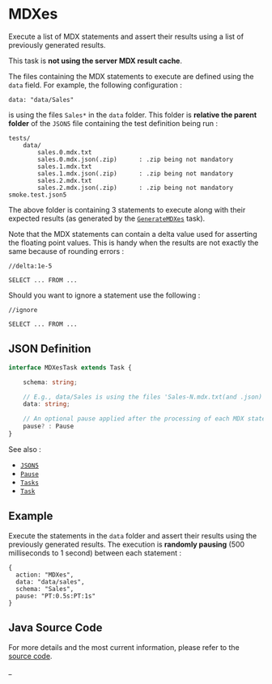 # MDXes

Execute a list of MDX statements and assert their results using a list of previously generated results.

This task is **not using the server MDX result cache**.

The files containing the MDX statements to execute are defined using the `data` field. For example, the following
configuration :

    data: "data/Sales"

is using the files `Sales*` in the `data` folder. This folder is **relative the parent folder** of the `JSON5` file
containing the test definition being run :

    tests/
        data/
            sales.0.mdx.txt
            sales.0.mdx.json(.zip)      : .zip being not mandatory
            sales.1.mdx.txt
            sales.1.mdx.json(.zip)      : .zip being not mandatory
            sales.2.mdx.txt
            sales.2.mdx.json(.zip)      : .zip being not mandatory
    smoke.test.json5

The above folder is containing 3 statements to execute along with their expected results (as generated by the
[`GenerateMDXes`](./GenerateMDXes.md) task).

Note that the MDX statements can contain a delta value used for asserting the floating point values. This is
handy when the results are not exactly the same because of rounding errors :

```
//delta:1e-5

SELECT ... FROM ...
```

Should you want to ignore a statement use the following :

```
//ignore

SELECT ... FROM ...
```

## JSON Definition

```typescript
interface MDXesTask extends Task {

    schema: string;

    // E.g., data/Sales is using the files 'Sales-N.mdx.txt(and .json)' into the 'data' folder.
    data: string;

    // An optional pause applied after the processing of each MDX statement.
    pause? : Pause
}
```

See also :

- [`JSON5`](../JSON5.md)
- [`Pause`](../Pause.md)
- [`Tasks`](../Tasks.md)
- [`Task`](../Task.md)

## Example

Execute the statements in the `data` folder and assert their results using the previously generated results.
The execution is **randomly pausing** (500 milliseconds to 1 second) between each statement :

```json5
{
  action: "MDXes",
  data: "data/sales",
  schema: "Sales",
  pause: "PT:0.5s:PT:1s"
}
```

## Java Source Code

For more details and the most current information, please refer to
the [source code](../../../../src/main/java/ic3/analyticsops/test/task/mdx/AOMDXesTask.java).

_
